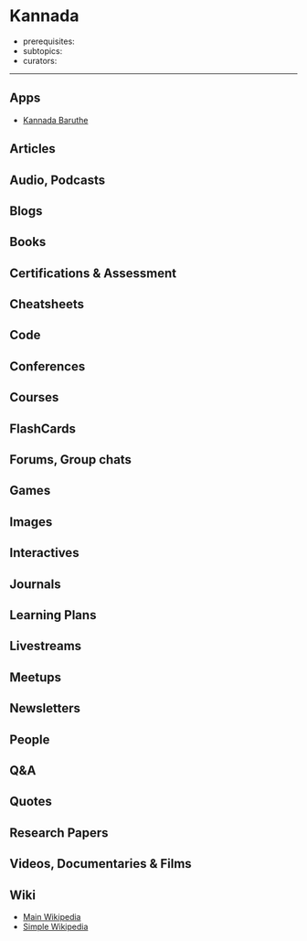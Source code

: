 # Kannada

- prerequisites:
- subtopics:
- curators:

------

## Apps

- [Kannada Baruthe](https://play.google.com/store/apps/details?id=com.kannadabaruthe&hl=en_IN)

## Articles

## Audio, Podcasts

## Blogs

## Books

## Certifications & Assessment

## Cheatsheets

## Code

## Conferences

## Courses

## FlashCards

## Forums, Group chats

## Games

## Images

## Interactives

## Journals

## Learning Plans

## Livestreams

## Meetups

## Newsletters

## People

## Q&A

## Quotes

## Research Papers

## Videos, Documentaries & Films

## Wiki

- [Main Wikipedia](https://en.wikipedia.org/wiki/Kannada)
- [Simple Wikipedia](https://simple.wikipedia.org/wiki/Kannada)

